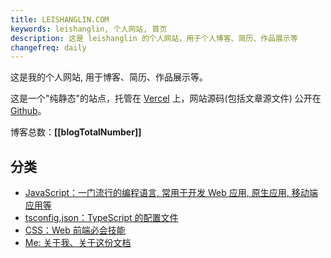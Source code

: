 ```yaml
---
title: LEISHANGLIN.COM
keywords: leishanglin, 个人网站, 首页
description: 这是 leishanglin 的个人网站，用于个人博客、简历、作品展示等
changefreq: daily
---
```


这是我的个人网站, 用于博客、简历、作品展示等。

这是一个"纯静态"的站点，托管在 [Vercel](https://vercel.com/) 上，网站源码(包括文章源文件) 公开在 [Github](https://github.com/leishanglin/leishanglin.com/)。

博客总数：**[[blogTotalNumber]]**

## 分类

- [JavaScript：一门流行的编程语言, 常用于开发 Web 应用, 原生应用, 移动端应用等](/javascript/index.html)
- [tsconfig.json：TypeScript 的配置文件](/tsconfig/index.html)
- [CSS：Web 前端必会技能](/css/index.html)
- [Me: 关于我、关于这份文档](/me/index.html)